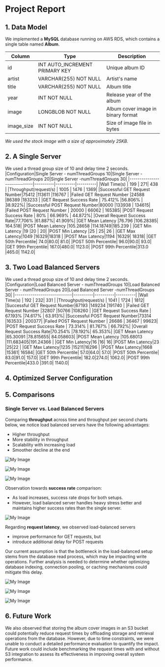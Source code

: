 # Project Report

## 1. Data Model
We implemented a **MySQL** database running on AWS RDS, which contains a single table named **Album**.

|Column|Type|Description|
|------|----|-----------|
|id|INT AUTO_INCREMENT PRIMARY KEY|Unique album ID|
|artist|VARCHAR(255) NOT NULL|Artist's name|
|title|VARCHAR(255) NOT NULL|Album title|
|year|INT NOT NULL|Release year of the album|
|image|LONGBLOB NOT NULL|Album cover image in binary format|
|image_size|INT NOT NULL|Size of image file in bytes|

*We used the stock image with a size of approximately 25KB.*

## 2. A Single Server
We used a thread group size of 10 and delay time 2 seconds. 
|Configuration|Single Server - numThreadGroups 10|Single Server - numThreadGroups 20|Single Server -numThreadGroups 30|
|-----------------------------|----------|----------|----------|
|Wall Time(s)                 | 199      |       271|   438     |
|Throughput(request/s)        |   1005   |   1476   | 1369|
|Successful GET Request Number|75412     |113611    |116767 |
|Failed GET Request Number    |24588     |86389     |183233 |
|GET Request Success Rate     |  75.412% |56.806%   | 38.922%|
|Successful POST Request Number|80000    |133938    | 134615|
|Failed POST Request Number   |  20000   |  66062   | 165385|
|POST Request Success Rate    | 80%  | 66.969%  | 44.872%|
|Overall Request Success Rate|77.706%    |61.887%| 41.909%|
|GET Mean Latency            |76.796   |106.28385| 164.518|
|POST Mean Latency         |105.28658 |114.18749|185.239 |
|GET Min Latency           |19          |20     |       20|
|POST Min Latency         |25        |    25|       26 |
|GET Max Latency|1049 |16329|18318 |
|POST Max Latency|1194 |16329| 18318|
|GET 50th Percentile| 74.0|80.0| 81.0|
|POST 50th Percentile| 96.0|90.0| 93.0|
|GET 99th Percentile| 167.0|480.0| 1123.0|
|POST 99th Percentile|313.0 |465.0| 1142.0|


## 3. Two Load Balanced Servers
We used a thread group size of 10 and delay time 2 seconds. 
|Configuration|Load Balanced Server - numThreadGroups 10|Load Balanced Server - numThreadGroups 20|Load Balanced Server -numThreadGroups 30|
|-----------------------------|----------|----------|----------|
|Wall Time(s)                 | 192      |       232|   331     |
|Throughput(request/s)        |   1041   |   1724   | 1812|
|Successful GET Request Number|67193     |149234    |191740 |
|Failed GET Request Number    |32807     |50766     |108260 |
|GET Request Success Rate     |  67.193% |74.617%   | 63.913%|
|Successful POST Request Number|73314    |163533    | 200377|
|Failed POST Request Number   |  26686   |  36467   | 99623|
|POST Request Success Rate    | 73.314%  | 81.767%  | 66.792%|
|Overall Request Success Rate|70.254%    |78.192%| 65.353%|
|GET Mean Latency            |65.30091   |78.815655| 84.058603|
|POST Mean Latency         |105.68013 |111.683405|191.24366 |
|GET Min Latency|16 |16| 16|
|POST Min Latency|23 |25|22 |
|GET Max Latency|1235 |15211|16296 |
|POST Max Latency|1668 |15361| 16584|
|GET 50th Percentile| 57.0|64.0| 57.0|
|POST 50th Percentile| 83.0|91.0| 157.0|
|GET 99th Percentile| 182.0|274.0| 1062.0|
|POST 99th Percentile|433.0 |391.0| 1140.0|


## 4. Optimized Server Configuration

## 5. Comparisons

### Single Server vs. Load Balanced Servers

Comparing **throughput** across time and throughput per second charts below, we notice load balanced servers have the following advantages:
- Higher throughput
- More stability in throughput
- Scalability with increasing load
- Smoother decline at the end

![My Image](charts/NewSingleServer.png)

![My Image](charts/LoadBalancedServer.png)

![My Image](charts/Single-Load-ThrougputComparison.png)

Observation towards **success rate** comparison:
- As load increases, success rate drops for both setups.
- However, load balanced server handles heavy stress better and maintains higher success rates than the single server.
  
![My Image](charts/Single-Load-SuccessRate.png)

Regarding **request latency**, we observed load-balanced servers
- improve performance for GET requests, but
- introduce additional delay for POST requests

Our current assumption is that the bottleneck in the load-balanced setup stems from the database read process, which may be impacting write operations. Further analysis is needed to determine whether optimizing database indexing, connection pooling, or caching mechanisms could mitigate this delay.

![My Image](charts/Single-Load-MeanLatency.png)

![My Image](charts/Single-Load-P50Latency.png)

![My Image](charts/Single-Load-P99Latency.png)

## 6. Future Work

We also observed that storing the album cover images in an S3 bucket could potentially reduce request times by offloading storage and retrieval operations from the database. However, due to time constraints, we were unable to conduct a detailed performance evaluation to quantify the impact. Future work could include benchmarking the request times with and without S3 integration to assess its effectiveness in improving overall system performance.
